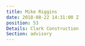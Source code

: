 ```yaml
---
title: Mike Riggins
date: 2018-08-22 14:31:00 Z
position: 53
Details: Clark Construction
Section: advisory
---
```



